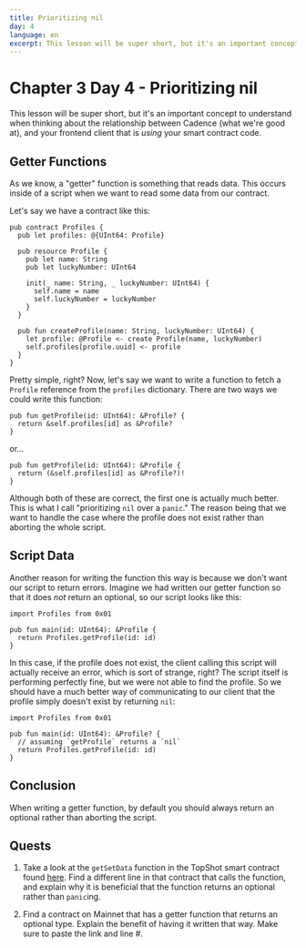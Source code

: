 ```yaml
---
title: Prioritizing nil
day: 4
language: en
excerpt: This lesson will be super short, but it's an important concept to understand when thinking about the relationship between Cadence (what we're good at), and your frontend client that is *using* your smart contract code.
---
```


# Chapter 3 Day 4 - Prioritizing nil

This lesson will be super short, but it's an important concept to understand when thinking about the relationship between Cadence (what we're good at), and your frontend client that is _using_ your smart contract code.

## Getter Functions

As we know, a "getter" function is something that reads data. This occurs inside of a script when we want to read some data from our contract.

Let's say we have a contract like this:

```cadence
pub contract Profiles {
  pub let profiles: @{UInt64: Profile}

  pub resource Profile {
    pub let name: String
    pub let luckyNumber: UInt64

    init(_ name: String, _ luckyNumber: UInt64) {
      self.name = name
      self.luckyNumber = luckyNumber
    }
  }

  pub fun createProfile(name: String, luckyNumber: UInt64) {
    let profile: @Profile <- create Profile(name, luckyNumber)
    self.profiles[profile.uuid] <- profile
  }
}
```

Pretty simple, right? Now, let's say we want to write a function to fetch a `Profile` reference from the `profiles` dictionary. There are two ways we could write this function:

```cadence
pub fun getProfile(id: UInt64): &Profile? {
  return &self.profiles[id] as &Profile?
}
```

or...

```cadence
pub fun getProfile(id: UInt64): &Profile {
  return (&self.profiles[id] as &Profile?)!
}
```

Although both of these are correct, the first one is actually much better. This is what I call "prioritizing `nil` over a `panic`." The reason being that we want to handle the case where the profile does not exist rather than aborting the whole script.

## Script Data

Another reason for writing the function this way is because we don't want our script to return errors. Imagine we had written our getter function so that it does _not_ return an optional, so our script looks like this:

```cadence
import Profiles from 0x01

pub fun main(id: UInt64): &Profile {
  return Profiles.getProfile(id: id)
}
```

In this case, if the profile does not exist, the client calling this script will actually receive an error, which is sort of strange, right? The script itself is performing perfectly fine, but we were not able to find the profile. So we should have a much better way of communicating to our client that the profile simply doesn't exist by returning `nil`:

```cadence
import Profiles from 0x01

pub fun main(id: UInt64): &Profile? {
  // assuming `getProfile` returns a `nil`
  return Profiles.getProfile(id: id)
}
```

## Conclusion

When writing a getter function, by default you should always return an optional rather than aborting the script.

## Quests

1. Take a look at the `getSetData` function in the TopShot smart contract found <a href="https://github.com/dapperlabs/nba-smart-contracts/blob/master/contracts/TopShot.cdc#L1345">here</a>. Find a different line in that contract that calls the function, and explain why it is beneficial that the function returns an optional rather than `panic`ing.

2. Find a contract on Mainnet that has a getter function that returns an optional type. Explain the benefit of having it written that way. Make sure to paste the link and line #.
